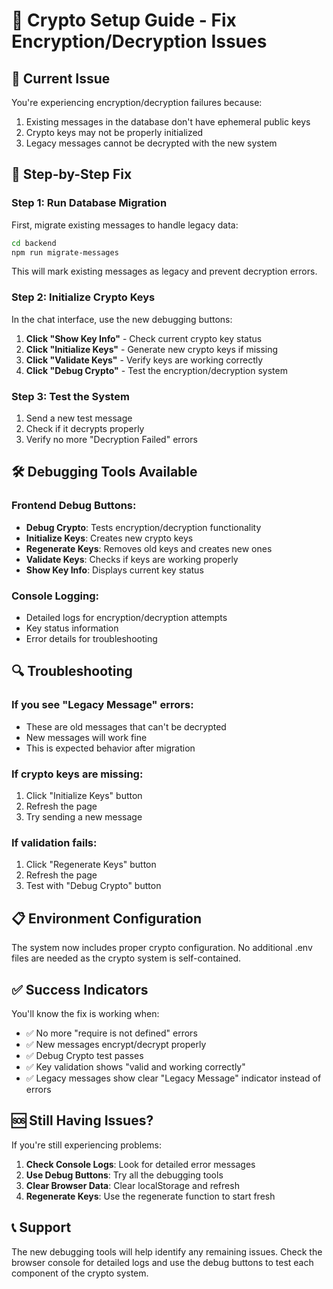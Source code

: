 # 🔐 Crypto Setup Guide - Fix Encryption/Decryption Issues

## 🚨 Current Issue
You're experiencing encryption/decryption failures because:
1. Existing messages in the database don't have ephemeral public keys
2. Crypto keys may not be properly initialized
3. Legacy messages cannot be decrypted with the new system

## 🔧 Step-by-Step Fix

### Step 1: Run Database Migration
First, migrate existing messages to handle legacy data:

```bash
cd backend
npm run migrate-messages
```

This will mark existing messages as legacy and prevent decryption errors.

### Step 2: Initialize Crypto Keys
In the chat interface, use the new debugging buttons:

1. **Click "Show Key Info"** - Check current crypto key status
2. **Click "Initialize Keys"** - Generate new crypto keys if missing
3. **Click "Validate Keys"** - Verify keys are working correctly
4. **Click "Debug Crypto"** - Test the encryption/decryption system

### Step 3: Test the System
1. Send a new test message
2. Check if it decrypts properly
3. Verify no more "Decryption Failed" errors

## 🛠️ Debugging Tools Available

### Frontend Debug Buttons:
- **Debug Crypto**: Tests encryption/decryption functionality
- **Initialize Keys**: Creates new crypto keys
- **Regenerate Keys**: Removes old keys and creates new ones
- **Validate Keys**: Checks if keys are working properly
- **Show Key Info**: Displays current key status

### Console Logging:
- Detailed logs for encryption/decryption attempts
- Key status information
- Error details for troubleshooting

## 🔍 Troubleshooting

### If you see "Legacy Message" errors:
- These are old messages that can't be decrypted
- New messages will work fine
- This is expected behavior after migration

### If crypto keys are missing:
1. Click "Initialize Keys" button
2. Refresh the page
3. Try sending a new message

### If validation fails:
1. Click "Regenerate Keys" button
2. Refresh the page
3. Test with "Debug Crypto" button

## 📋 Environment Configuration

The system now includes proper crypto configuration. No additional .env files are needed as the crypto system is self-contained.

## ✅ Success Indicators

You'll know the fix is working when:
- ✅ No more "require is not defined" errors
- ✅ New messages encrypt/decrypt properly
- ✅ Debug Crypto test passes
- ✅ Key validation shows "valid and working correctly"
- ✅ Legacy messages show clear "Legacy Message" indicator instead of errors

## 🆘 Still Having Issues?

If you're still experiencing problems:

1. **Check Console Logs**: Look for detailed error messages
2. **Use Debug Buttons**: Try all the debugging tools
3. **Clear Browser Data**: Clear localStorage and refresh
4. **Regenerate Keys**: Use the regenerate function to start fresh

## 📞 Support

The new debugging tools will help identify any remaining issues. Check the browser console for detailed logs and use the debug buttons to test each component of the crypto system.
